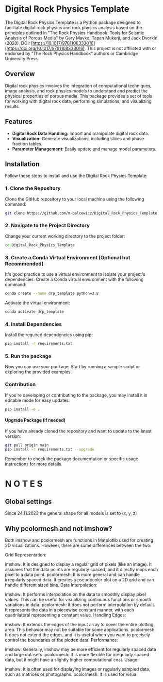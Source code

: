 # Digital Rock Physics Template

The Digital Rock Physics Template is a Python package designed to facilitate digital rock physics and rock physics analysis based on the principles outlined in "The Rock Physics Handbook: Tools for Seismic Analysis of Porous Media" by Gary Mavko, Tapan Mukerji, and Jack Dvorkin (2020), DOI: [https://10.1017/9781108333016](https://doi.org/10.1017/9781108333016). This project is not affiliated with or endorsed by "The Rock Physics Handbook" authors or Cambridge University Press.

## Overview

Digital rock physics involves the integration of computational techniques, image analysis, and rock physics models to understand and predict the physical properties of porous media. This package provides a set of tools for working with digital rock data, performing simulations, and visualizing results.

## Features

- **Digital Rock Data Handling:** Import and manipulate digital rock data.
- **Visualization:** Generate visualizations, including slices and phase fraction tables.
- **Parameter Management:** Easily update and manage model parameters.


## Installation

Follow these steps to install and use the Digital Rock Physics Template:

### 1. Clone the Repository

Clone the GitHub repository to your local machine using the following command:

```bash
git clone https://github.com/m-balcewicz/Digital_Rock_Physics_Template.git
```

### 2. Navigate to the Project Directory
Change your current working directory to the project folder:
```bash
cd Digital_Rock_Physics_Template
```

### 3. Create a Conda Virtual Environment (Optional but Recommended)

It's good practice to use a virtual environment to isolate your project's dependencies. Create a Conda virtual environment with the following command:
```bash
conda create --name drp_template python=3.8
```
Activate the virtual environment:
```bash
conda activate drp_template
```
### 4. Install Dependencies
Install the required dependencies using pip:
```bash
pip install -r requirements.txt
```

### 5. Run the package
Now you can use your package. Start by running a sample script or exploring the provided examples.

### Contribution
If you're developing or contributing to the package, you may install it in editable mode for easy updates:
```bash
pip install -e .
```
#### Upgrade Package (if needed)
If you have already cloned the repository and want to update to the latest version:
```bash
git pull origin main
pip install -r requirements.txt --upgrade
```
Remember to check the package documentation or specific usage instructions for more details.




# N O T E S
## Global settings
Since 24.11.2023 the general shape for all models is set to (x, y, z)


## Why pcolormesh and not imshow?
Both imshow and pcolormesh are functions in Matplotlib used for creating 2D visualizations. However, there are some differences between the two:

Grid Representation:

imshow: It is designed to display a regular grid of pixels (like an image). It assumes that the data points are regularly spaced, and it directly maps each pixel to a data point.
pcolormesh: It is more general and can handle irregularly spaced data. It creates a pseudocolor plot on a 2D grid and can handle different sized bins.
Data Interpolation:

imshow: It performs interpolation on the data to smoothly display pixel values. This can be useful for visualizing continuous functions or smooth variations in data.
pcolormesh: It does not perform interpolation by default. It represents the data in a piecewise constant manner, with each quadrilateral representing a constant value.
Handling Edges:

imshow: It extends the edges of the input array to cover the entire plotting area. This behavior may not be suitable for some applications.
pcolormesh: It does not extend the edges, and it is useful when you want to precisely control the boundaries of the plotted data.
Performance:

imshow: Generally, imshow may be more efficient for regularly spaced data and large datasets.
pcolormesh: It is more flexible for irregularly spaced data, but it might have a slightly higher computational cost.
Usage:

imshow: It is often used for displaying images or regularly sampled data, such as matrices or photographs.
pcolormesh: It is used for visua